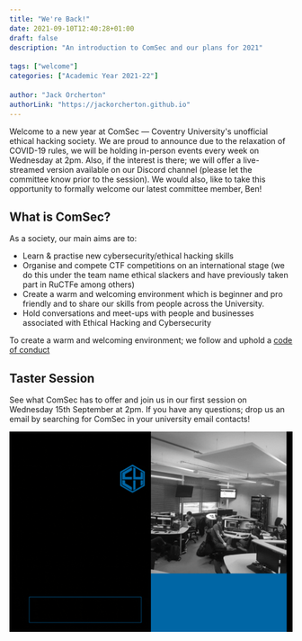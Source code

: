 ```yaml
---
title: "We're Back!"
date: 2021-09-10T12:40:28+01:00
draft: false
description: "An introduction to ComSec and our plans for 2021"

tags: ["welcome"]
categories: ["Academic Year 2021-22"]

author: "Jack Orcherton" 
authorLink: "https://jackorcherton.github.io"
---
```


Welcome to a new year at ComSec — Coventry University's unofficial ethical hacking society. We are proud to announce due to the relaxation of COVID-19 rules, we will be holding in-person events every week on Wednesday at 2pm. Also, if the interest is there; we will offer a live-streamed version available on our Discord channel (please let the committee know prior to the session). We would also, like to take this opportunity to formally welcome our latest committee member, Ben!

## What is ComSec?
As a society, our main aims are to:
- Learn & practise new cybersecurity/ethical hacking skills
- Organise and compete CTF competitions on an international stage (we do this under the team name ethical slackers and have previously taken part in RuCTFe among others)
- Create a warm and welcoming environment which is beginner and pro friendly and to share our skills from people across the University.
- Hold conversations and meet-ups with people and businesses associated with Ethical Hacking and Cybersecurity

To create a warm and welcoming environment; we follow and uphold a [code of conduct](/conduct)

## Taster Session
See what ComSec has to offer and join us in our first session on Wednesday 15th September at 2pm. If you have any questions; drop us an email by searching for ComSec in your university email contacts!

![Promotional Ad](promo.gif)
